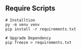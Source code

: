 ## Require Scripts

``` shell
# Installtion
py -m venv venv
pip install -r requirements.txt

# Upgrade Dependency
pip freeze > requirements.txt
```
